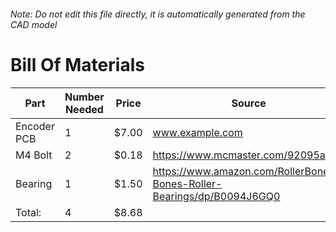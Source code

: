 ###### Note: Do not edit this file directly, it is automatically generated from the CAD model 
# Bill Of Materials 
 |Part|Number Needed|Price|Source| 
 |----|----------|-----|-----|
|Encoder PCB|1|$7.00|www.example.com|
|M4 Bolt|2|$0.18|https://www.mcmaster.com/92095a190|
|Bearing|1|$1.50|https://www.amazon.com/RollerBones-Bones-Roller-Bearings/dp/B0094J6GQ0|
|Total: |4|$8.68| |